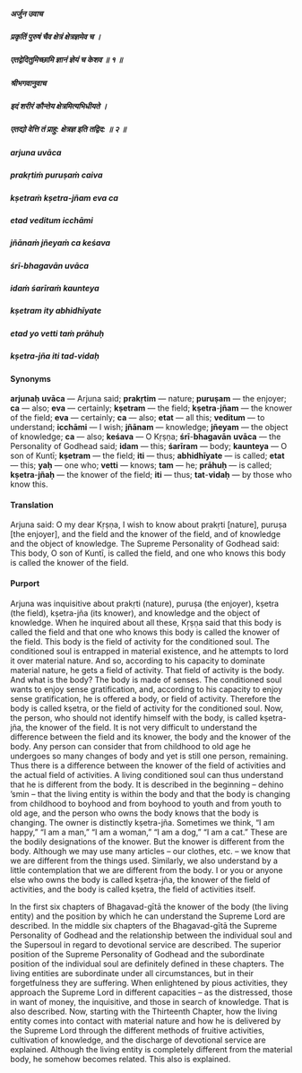 ##### अर्जुन उवाच
##### प्रकृतिं पुरुषं चैव क्षेत्रं क्षेत्रज्ञमेव च ।
##### एतद्वेदितुमिच्छामि ज्ञानं ज्ञेयं च केशव ॥ १ ॥
##### श्रीभगवानुवाच
##### इदं शरीरं कौन्तेय क्षेत्रमित्यभिधीयते ।
##### एतद्यो वेत्ति तं प्राहु: क्षेत्रज्ञ इति तद्विद: ॥ २ ॥

##### arjuna uvāca
##### prakṛtiṁ puruṣaṁ caiva
##### kṣetraṁ kṣetra-jñam eva ca
##### etad veditum icchāmi
##### jñānaṁ jñeyaṁ ca keśava

##### śrī-bhagavān uvāca
##### idaṁ śarīraṁ kaunteya
##### kṣetram ity abhidhīyate
##### etad yo vetti taṁ prāhuḥ
##### kṣetra-jña iti tad-vidaḥ

#### Synonyms

**arjunaḥ** **uvāca** — Arjuna said; **prakṛtim** — nature; **puruṣam** — the enjoyer; **ca** — also; **eva** — certainly; **kṣetram** — the field; **kṣetra**-**jñam** — the knower of the field; **eva** — certainly; **ca** — also; **etat** — all this; **veditum** — to understand; **icchāmi** — I wish; **jñānam** — knowledge; **jñeyam** — the object of knowledge; **ca** — also; **keśava** — O Kṛṣṇa; **śrī**-**bhagavān** **uvāca** — the Personality of Godhead said; **idam** — this; **śarīram** — body; **kaunteya** — O son of Kuntī; **kṣetram** — the field; **iti** — thus; **abhidhīyate** — is called; **etat** — this; **yaḥ** — one who; **vetti** — knows; **tam** — he; **prāhuḥ** — is called; **kṣetra**-**jñaḥ** — the knower of the field; **iti** — thus; **tat**-**vidaḥ** — by those who know this.

#### Translation

Arjuna said: O my dear Kṛṣṇa, I wish to know about prakṛti [nature], puruṣa [the enjoyer], and the field and the knower of the field, and of knowledge and the object of knowledge. The Supreme Personality of Godhead said: This body, O son of Kuntī, is called the field, and one who knows this body is called the knower of the field.

#### Purport

Arjuna was inquisitive about prakṛti (nature), puruṣa (the enjoyer), kṣetra (the field), kṣetra-jña (its knower), and knowledge and the object of knowledge. When he inquired about all these, Kṛṣṇa said that this body is called the field and that one who knows this body is called the knower of the field. This body is the field of activity for the conditioned soul. The conditioned soul is entrapped in material existence, and he attempts to lord it over material nature. And so, according to his capacity to dominate material nature, he gets a field of activity. That field of activity is the body. And what is the body? The body is made of senses. The conditioned soul wants to enjoy sense gratification, and, according to his capacity to enjoy sense gratification, he is offered a body, or field of activity. Therefore the body is called kṣetra, or the field of activity for the conditioned soul. Now, the person, who should not identify himself with the body, is called kṣetra-jña, the knower of the field. It is not very difficult to understand the difference between the field and its knower, the body and the knower of the body. Any person can consider that from childhood to old age he undergoes so many changes of body and yet is still one person, remaining. Thus there is a difference between the knower of the field of activities and the actual field of activities. A living conditioned soul can thus understand that he is different from the body. It is described in the beginning – dehino ’smin – that the living entity is within the body and that the body is changing from childhood to boyhood and from boyhood to youth and from youth to old age, and the person who owns the body knows that the body is changing. The owner is distinctly kṣetra-jña. Sometimes we think, “I am happy,” “I am a man,” “I am a woman,” “I am a dog,” “I am a cat.” These are the bodily designations of the knower. But the knower is different from the body. Although we may use many articles – our clothes, etc. – we know that we are different from the things used. Similarly, we also understand by a little contemplation that we are different from the body. I or you or anyone else who owns the body is called kṣetra-jña, the knower of the field of activities, and the body is called kṣetra, the field of activities itself.

In the first six chapters of Bhagavad-gītā the knower of the body (the living entity) and the position by which he can understand the Supreme Lord are described. In the middle six chapters of the Bhagavad-gītā the Supreme Personality of Godhead and the relationship between the individual soul and the Supersoul in regard to devotional service are described. The superior position of the Supreme Personality of Godhead and the subordinate position of the individual soul are definitely defined in these chapters. The living entities are subordinate under all circumstances, but in their forgetfulness they are suffering. When enlightened by pious activities, they approach the Supreme Lord in different capacities – as the distressed, those in want of money, the inquisitive, and those in search of knowledge. That is also described. Now, starting with the Thirteenth Chapter, how the living entity comes into contact with material nature and how he is delivered by the Supreme Lord through the different methods of fruitive activities, cultivation of knowledge, and the discharge of devotional service are explained. Although the living entity is completely different from the material body, he somehow becomes related. This also is explained.